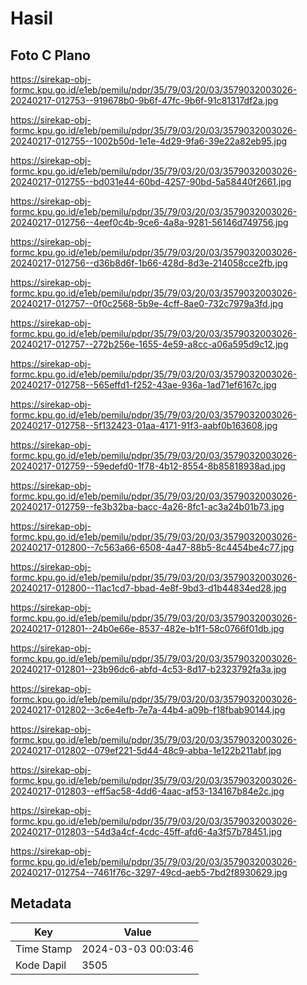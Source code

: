 # Hasil

## Foto C Plano

https://sirekap-obj-formc.kpu.go.id/e1eb/pemilu/pdpr/35/79/03/20/03/3579032003026-20240217-012753--919678b0-9b6f-47fc-9b6f-91c81317df2a.jpg

https://sirekap-obj-formc.kpu.go.id/e1eb/pemilu/pdpr/35/79/03/20/03/3579032003026-20240217-012755--1002b50d-1e1e-4d29-9fa6-39e22a82eb95.jpg

https://sirekap-obj-formc.kpu.go.id/e1eb/pemilu/pdpr/35/79/03/20/03/3579032003026-20240217-012755--bd031e44-60bd-4257-90bd-5a58440f2661.jpg

https://sirekap-obj-formc.kpu.go.id/e1eb/pemilu/pdpr/35/79/03/20/03/3579032003026-20240217-012756--4eef0c4b-9ce6-4a8a-9281-56146d749756.jpg

https://sirekap-obj-formc.kpu.go.id/e1eb/pemilu/pdpr/35/79/03/20/03/3579032003026-20240217-012756--d36b8d6f-1b66-428d-8d3e-214058cce2fb.jpg

https://sirekap-obj-formc.kpu.go.id/e1eb/pemilu/pdpr/35/79/03/20/03/3579032003026-20240217-012757--0f0c2568-5b9e-4cff-8ae0-732c7979a3fd.jpg

https://sirekap-obj-formc.kpu.go.id/e1eb/pemilu/pdpr/35/79/03/20/03/3579032003026-20240217-012757--272b256e-1655-4e59-a8cc-a06a595d9c12.jpg

https://sirekap-obj-formc.kpu.go.id/e1eb/pemilu/pdpr/35/79/03/20/03/3579032003026-20240217-012758--565effd1-f252-43ae-936a-1ad71ef6167c.jpg

https://sirekap-obj-formc.kpu.go.id/e1eb/pemilu/pdpr/35/79/03/20/03/3579032003026-20240217-012758--5f132423-01aa-4171-91f3-aabf0b163608.jpg

https://sirekap-obj-formc.kpu.go.id/e1eb/pemilu/pdpr/35/79/03/20/03/3579032003026-20240217-012759--59edefd0-1f78-4b12-8554-8b85818938ad.jpg

https://sirekap-obj-formc.kpu.go.id/e1eb/pemilu/pdpr/35/79/03/20/03/3579032003026-20240217-012759--fe3b32ba-bacc-4a26-8fc1-ac3a24b01b73.jpg

https://sirekap-obj-formc.kpu.go.id/e1eb/pemilu/pdpr/35/79/03/20/03/3579032003026-20240217-012800--7c563a66-6508-4a47-88b5-8c4454be4c77.jpg

https://sirekap-obj-formc.kpu.go.id/e1eb/pemilu/pdpr/35/79/03/20/03/3579032003026-20240217-012800--11ac1cd7-bbad-4e8f-9bd3-d1b44834ed28.jpg

https://sirekap-obj-formc.kpu.go.id/e1eb/pemilu/pdpr/35/79/03/20/03/3579032003026-20240217-012801--24b0e66e-8537-482e-b1f1-58c0766f01db.jpg

https://sirekap-obj-formc.kpu.go.id/e1eb/pemilu/pdpr/35/79/03/20/03/3579032003026-20240217-012801--23b96dc6-abfd-4c53-8d17-b2323792fa3a.jpg

https://sirekap-obj-formc.kpu.go.id/e1eb/pemilu/pdpr/35/79/03/20/03/3579032003026-20240217-012802--3c6e4efb-7e7a-44b4-a09b-f18fbab90144.jpg

https://sirekap-obj-formc.kpu.go.id/e1eb/pemilu/pdpr/35/79/03/20/03/3579032003026-20240217-012802--079ef221-5d44-48c9-abba-1e122b211abf.jpg

https://sirekap-obj-formc.kpu.go.id/e1eb/pemilu/pdpr/35/79/03/20/03/3579032003026-20240217-012803--eff5ac58-4dd6-4aac-af53-134167b84e2c.jpg

https://sirekap-obj-formc.kpu.go.id/e1eb/pemilu/pdpr/35/79/03/20/03/3579032003026-20240217-012803--54d3a4cf-4cdc-45ff-afd6-4a3f57b78451.jpg

https://sirekap-obj-formc.kpu.go.id/e1eb/pemilu/pdpr/35/79/03/20/03/3579032003026-20240217-012754--7461f76c-3297-49cd-aeb5-7bd2f8930629.jpg


## Metadata

| Key        | Value               |
| ---------- | ------------------- |
| Time Stamp | 2024-03-03 00:03:46 |
| Kode Dapil | 3505                |



